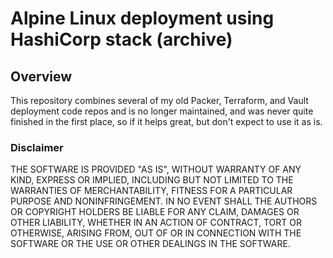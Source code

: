 # Alpine Linux deployment using HashiCorp stack (archive)

## Overview

This repository combines several of my old Packer, Terraform, and Vault
deployment code repos and is no longer maintained, and was never quite finished
in the first place, so if it helps great, but don't expect to use it as is.

### Disclaimer

THE SOFTWARE IS PROVIDED "AS IS", WITHOUT WARRANTY OF ANY KIND, EXPRESS OR
IMPLIED, INCLUDING BUT NOT LIMITED TO THE WARRANTIES OF MERCHANTABILITY,
FITNESS FOR A PARTICULAR PURPOSE AND NONINFRINGEMENT. IN NO EVENT SHALL THE
AUTHORS OR COPYRIGHT HOLDERS BE LIABLE FOR ANY CLAIM, DAMAGES OR OTHER
LIABILITY, WHETHER IN AN ACTION OF CONTRACT, TORT OR OTHERWISE, ARISING FROM,
OUT OF OR IN CONNECTION WITH THE SOFTWARE OR THE USE OR OTHER DEALINGS IN THE
SOFTWARE.
